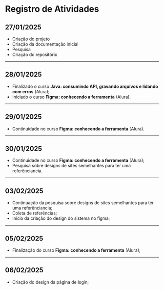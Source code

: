 # Registro de Atividades

## 27/01/2025  

- Criação do projeto  
- Criação da documentação inicial  
- Pesquisa  
- Criação do repositório  


---


## 28/01/2025  

- Finalizado o curso **Java: consumindo API, gravando arquivos e lidando com erros** (Alura);
- Iniciado o curso **Figma: conhecendo a ferramenta** (Alura). 


---


## 29/01/2025

- Continuidade no curso **Figma: conhecendo a ferramenta** (Alura).


---


## 30/01/2025

- Continuidade no curso **Figma: conhecendo a ferramenta** (Alura);
- Pesquisa sobre designs de sites semelhantes para ter uma referênciancia.


---


## 03/02/2025

- Continuação da pesquisa sobre designs de sites semelhantes para ter uma referênciancia;
- Coleta de referências;
- Inicio da criação do design do sistema no figma;


---


## 05/02/2025

- Finalização do curso **Figma: conhecendo a ferramenta** (Alura);


---


## 06/02/2025

- Criação do design da página de login;
